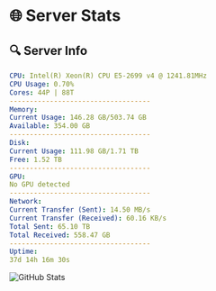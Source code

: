 # 🌐 Server Stats
## 🔍 Server Info
```yaml
CPU: Intel(R) Xeon(R) CPU E5-2699 v4 @ 1241.81MHz
CPU Usage: 0.70%
Cores: 44P | 88T
-----------------------------------
Memory:
Current Usage: 146.28 GB/503.74 GB
Available: 354.00 GB
-----------------------------------
Disk:
Current Usage: 111.98 GB/1.71 TB
Free: 1.52 TB
-----------------------------------
GPU:
No GPU detected
-----------------------------------
Network:
Current Transfer (Sent): 14.50 MB/s
Current Transfer (Received): 60.16 KB/s
Total Sent: 65.10 TB
Total Received: 558.47 GB
-----------------------------------
Uptime:
37d 14h 16m 30s
```
![GitHub Stats](https://img.shields.io/badge/Updated-2025-04-14_11:39:19-blue)